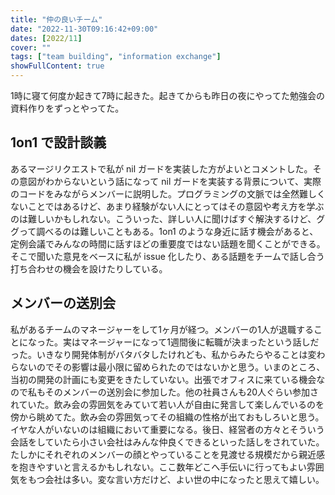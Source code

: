 ```yaml
---
title: "仲の良いチーム"
date: "2022-11-30T09:16:42+09:00"
dates: [2022/11]
cover: ""
tags: ["team building", "information exchange"]
showFullContent: true
---
```


1時に寝て何度か起きて7時に起きた。起きてからも昨日の夜にやってた勉強会の資料作りをずっとやってた。

## 1on1 で設計談義

あるマージリクエストで私が nil ガードを実装した方がよいとコメントした。その意図がわからないという話になって nil ガードを実装する背景について、実際のコードをみながらメンバーに説明した。プログラミングの文脈では全然難しくないことではあるけど、あまり経験がない人にとってはその意図や考え方を学ぶのは難しいかもしれない。こういった、詳しい人に聞けばすぐ解決するけど、ググって調べるのは難しいこともある。1on1 のような身近に話す機会があると、定例会議でみんなの時間に話すほどの重要度ではない話題を聞くことができる。そこで聞いた意見をベースに私が issue 化したり、ある話題をチームで話し合う打ち合わせの機会を設けたりしている。

## メンバーの送別会

私があるチームのマネージャーをして1ヶ月が経つ。メンバーの1人が退職することになった。実はマネージャーになって1週間後に転職が決まったという話しだった。いきなり開発体制がバタバタしたけれども、私からみたらやることは変わらないのでその影響は最小限に留められたのではないかと思う。いまのところ、当初の開発の計画にも変更をきたしていない。出張でオフィスに来ている機会なので私もそのメンバーの送別会に参加した。他の社員さんも20人ぐらい参加されていた。飲み会の雰囲気をみていて若い人が自由に発言して楽しんでいるのを傍から眺めてた。飲み会の雰囲気ってその組織の性格が出ておもしろいと思う。イヤな人がいないのは組織において重要になる。後日、経営者の方々とそういう会話をしていたら小さい会社はみんな仲良くできるといった話しをされていた。たしかにそれぞれのメンバーの顔とやっていることを見渡せる規模だから親近感を抱きやすいと言えるかもしれない。ここ数年どこへ手伝いに行ってもよい雰囲気をもつ会社は多い。変な言い方だけど、よい世の中になったと思えて嬉しい。

